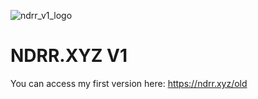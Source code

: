 ![ndrr_v1_logo](https://ndrr.xyz/assets/img/projects/ndrrv1_logo_col.png)
# NDRR.XYZ V1
You can access my first version here: https://ndrr.xyz/old
